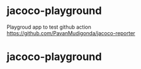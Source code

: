# jacoco-playground
Playgroud app to test github action https://github.com/PavanMudigonda/jacoco-reporter
# jacoco-playground

